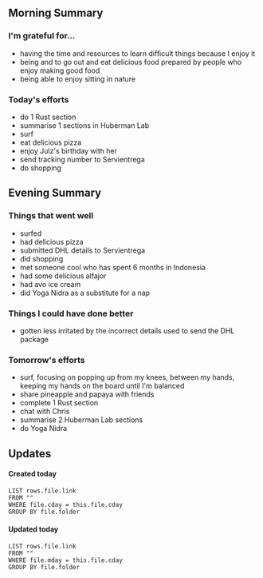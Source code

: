 ## Morning Summary

### I'm grateful for...
- having the time and resources to learn difficult things because I enjoy it
- being and to go out and eat delicious food prepared by people who enjoy making good food
- being able to enjoy sitting in nature

### Today's efforts
- do 1 Rust section
- summarise 1 sections in Huberman Lab
- surf
- eat delicious pizza
- enjoy Julz's birthday with her
- send tracking number to Servientrega
- do shopping

## Evening Summary

### Things that went well
- surfed 
- had delicious pizza
- submitted DHL details to Servientrega
- did shopping 
- met someone cool who has spent 6 months in Indonesia
- had some delicious alfajor
- had avo ice cream
- did Yoga Nidra as a substitute for a nap

### Things I could have done better
- gotten less irritated by the incorrect details used to send the DHL package

### Tomorrow's efforts
- surf, focusing on popping up from my knees, between my hands, keeping my hands on the board until I'm balanced
- share pineapple and papaya with friends
- complete 1 Rust section
- chat with Chris
- summarise 2 Huberman Lab sections 
- do Yoga Nidra

## Updates 
#### Created today
```dataview
LIST rows.file.link
FROM ""
WHERE file.cday = this.file.cday
GROUP BY file.folder
```

#### Updated today
```dataview
LIST rows.file.link
FROM ""
WHERE file.mday = this.file.cday
GROUP BY file.folder
```

